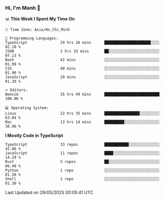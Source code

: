 ### Hi, I'm Manh 👋

<!--START_SECTION:waka-->
📊 **This Week I Spent My Time On** 

```text
🕑︎ Time Zone: Asia/Ho_Chi_Minh

💬 Programming Languages: 
TypeScript               29 hrs 26 mins      █████████████████████░░░░   82.18 % 
JSON                     2 hrs 33 mins       ██░░░░░░░░░░░░░░░░░░░░░░░   07.13 % 
Bash                     42 mins             ░░░░░░░░░░░░░░░░░░░░░░░░░   01.99 % 
CSS                      40 mins             ░░░░░░░░░░░░░░░░░░░░░░░░░   01.90 % 
JavaScript               29 mins             ░░░░░░░░░░░░░░░░░░░░░░░░░   01.39 % 

🔥 Editors: 
Neovim                   35 hrs 49 mins      █████████████████████████   100.00 % 

💻 Operating System: 
Linux                    22 hrs 35 mins      ████████████████░░░░░░░░░   63.04 % 
Mac                      13 hrs 14 mins      █████████░░░░░░░░░░░░░░░░   36.96 % 
```

**I Mostly Code in TypeScript** 

```text
TypeScript               33 repos            ███████████░░░░░░░░░░░░░░   42.86 % 
JavaScript               11 repos            ████░░░░░░░░░░░░░░░░░░░░░   14.29 % 
Rust                     5 repos             ██░░░░░░░░░░░░░░░░░░░░░░░   06.49 % 
Python                   1 repo              ░░░░░░░░░░░░░░░░░░░░░░░░░   01.30 % 
Shell                    1 repo              ░░░░░░░░░░░░░░░░░░░░░░░░░   01.30 % 
```




 Last Updated on 29/05/2025 00:05:41 UTC
<!--END_SECTION:waka-->

